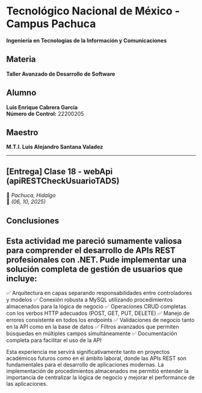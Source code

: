 # Tecnológico Nacional de México - Campus Pachuca  

**Ingeniería en Tecnologías de la Información y Comunicaciones**  

## Materia  
**Taller Avanzado de Desarrollo de Software**  

## Alumno  
**Luis Enrique Cabrera García**  
**Número de Control:** 22200205  

## Maestro  
**M.T.I. Luis Alejandro Santana Valadez**  

---

## [Entrega] Clase 18 - webApi (apiRESTCheckUsuarioTADS) 

📍 *Pachuca, Hidalgo*  
📅 *(06, 10, 2025)*

## Conclusiones
## Esta actividad me pareció sumamente valiosa para comprender el desarrollo de APIs REST profesionales con .NET. Pude implementar una solución completa de gestión de usuarios que incluye:

✅ Arquitectura en capas separando responsabilidades entre controladores y modelos
✅ Conexión robusta a MySQL utilizando procedimientos almacenados para la lógica de negocio
✅ Operaciones CRUD completas con los verbos HTTP adecuados (POST, GET, PUT, DELETE)
✅ Manejo de errores consistente en todos los endpoints
✅ Validaciones de negocio tanto en la API como en la base de datos
✅ Filtros avanzados que permiten búsquedas en múltiples campos simultáneamente
✅ Documentación completa para facilitar el uso de la API

Esta experiencia me servirá significativamente tanto en proyectos académicos futuros como en el ámbito laboral, donde las APIs REST son fundamentales para el desarrollo de aplicaciones modernas. La implementación de procedimientos almacenados me permitió entender la importancia de centralizar la lógica de negocio y mejorar el performance de las aplicaciones. 
